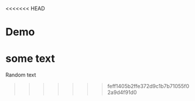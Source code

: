<<<<<<< HEAD
# Demo

some text
=======
Random text
>>>>>>> feff1405b2ffe372d9c1b7b71055f02a9d4f91d0
